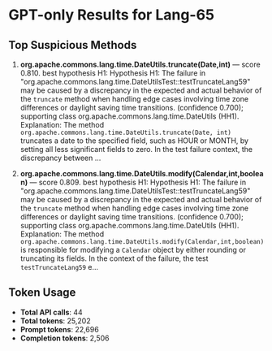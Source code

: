 # GPT-only Results for Lang-65

## Top Suspicious Methods

1. **org.apache.commons.lang.time.DateUtils.truncate(Date,int)** — score 0.810. best hypothesis H1: Hypothesis H1: The failure in "org.apache.commons.lang.time.DateUtilsTest::testTruncateLang59" may be caused by a discrepancy in the expected and actual behavior of the `truncate` method when handling edge cases involving time zone differences or daylight saving time transitions. (confidence 0.700); supporting class org.apache.commons.lang.time.DateUtils (HH1).
    Explanation: The method `org.apache.commons.lang.time.DateUtils.truncate(Date, int)` truncates a date to the specified field, such as HOUR or MONTH, by setting all less significant fields to zero. In the test failure context, the discrepancy between ...

2. **org.apache.commons.lang.time.DateUtils.modify(Calendar,int,boolean)** — score 0.809. best hypothesis H1: Hypothesis H1: The failure in "org.apache.commons.lang.time.DateUtilsTest::testTruncateLang59" may be caused by a discrepancy in the expected and actual behavior of the `truncate` method when handling edge cases involving time zone differences or daylight saving time transitions. (confidence 0.700); supporting class org.apache.commons.lang.time.DateUtils (HH1).
    Explanation: The method `org.apache.commons.lang.time.DateUtils.modify(Calendar,int,boolean)` is responsible for modifying a `Calendar` object by either rounding or truncating its fields. In the context of the failure, the test `testTruncateLang59` e...


## Token Usage

- **Total API calls**: 44
- **Total tokens**: 25,202
- **Prompt tokens**: 22,696
- **Completion tokens**: 2,506
